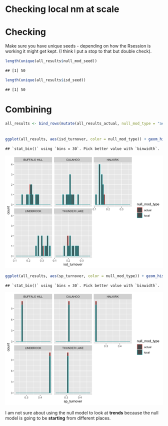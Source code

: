 Checking local nm at scale
================

# Checking

Make sure you have unique seeds - depending on how the Rsession is
working it might get kept. (I think I put a stop to that but double
check).

``` r
length(unique(all_results$null_mod_seed))
```

    ## [1] 50

``` r
length(unique(all_results$isd_seed))
```

    ## [1] 50

# Combining

``` r
all_results <- bind_rows(mutate(all_results_actual, null_mod_type = "actual"), all_results)


ggplot(all_results, aes(isd_turnover, color = null_mod_type)) + geom_histogram() + facet_wrap(vars(routename))
```

    ## `stat_bin()` using `bins = 30`. Pick better value with `binwidth`.

![](local_at_scale_files/figure-gfm/unnamed-chunk-2-1.png)<!-- -->

``` r
ggplot(all_results, aes(sp_turnover, color = null_mod_type)) + geom_histogram() + facet_wrap(vars(routename))
```

    ## `stat_bin()` using `bins = 30`. Pick better value with `binwidth`.

![](local_at_scale_files/figure-gfm/unnamed-chunk-2-2.png)<!-- -->

I am not sure about using the null model to look at **trends** because
the null model is going to be **starting** from different places.
